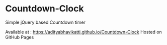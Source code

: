 # Countdown-Clock
Simple jQuery based Countdown timer


Available at : https://adityabhavikatti.github.io/Countdown-Clock
Hosted on GitHub Pages
